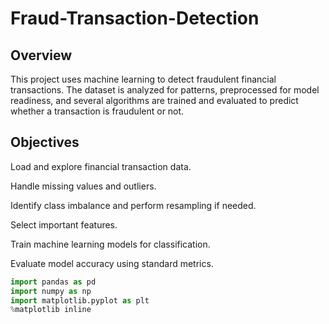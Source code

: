 # Fraud-Transaction-Detection

## Overview
This project uses machine learning to detect fraudulent financial transactions. The dataset is analyzed for patterns, preprocessed for model readiness, and several algorithms are trained and evaluated to predict whether a transaction is fraudulent or not.

## Objectives
Load and explore financial transaction data.

Handle missing values and outliers.

Identify class imbalance and perform resampling if needed.

Select important features.

Train machine learning models for classification.

Evaluate model accuracy using standard metrics.

````python
import pandas as pd
import numpy as np
import matplotlib.pyplot as plt
%matplotlib inline
````
